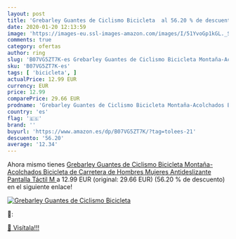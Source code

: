 ```yaml
---
layout: post
title: 'Grebarley Guantes de Ciclismo Bicicleta  al 56.20 % de descuento'
date: 2020-01-20 12:13:59
image: 'https://images-eu.ssl-images-amazon.com/images/I/51YvoGp1kGL._SL200_.jpg'
comments: true
category: ofertas
author: ring
slug: 'B07VG5ZT7K-es Grebarley Guantes de Ciclismo Bicicleta Montaña-Acolchados...'
sku: 'B07VG5ZT7K-es'
tags: [ 'bicicleta', ]
actualPrice: 12.99 EUR
currency: EUR
price: 12.99
comparePrice: 29.66 EUR
prodname: 'Grebarley Guantes de Ciclismo Bicicleta Montaña-Acolchados Bicicleta de Carretera de Hombres Mujeres Antideslizante Pantalla Táctil  M '
country: 'es'
flag: '🇪🇸'
brand: ''
buyurl: 'https://www.amazon.es/dp/B07VG5ZT7K/?tag=tolees-21'
descuento: '56.20'
average: '12.34'
---
```


Ahora mismo tienes [Grebarley Guantes de Ciclismo Bicicleta Montaña-Acolchados Bicicleta de Carretera de Hombres Mujeres Antideslizante Pantalla Táctil  M ](https://www.amazon.es/dp/B07VG5ZT7K/?tag=tolees-21) a 12.99 EUR (original: 29.66 EUR) (56.20 %  de descuento) en el siguiente enlace!

[![Grebarley Guantes de Ciclismo Bicicleta ](https://images-eu.ssl-images-amazon.com/images/I/51YvoGp1kGL._SL200_.jpg)](https://www.amazon.es/dp/B07VG5ZT7K/?tag=tolees-21)

🔎:


[🛒 Visítala!!!](https://www.amazon.es/dp/B07VG5ZT7K/?tag=tolees-21)
